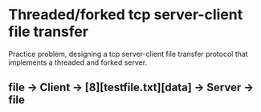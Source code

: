 # Threaded/forked tcp server-client file transfer
Practice problem, designing a tcp server-client file transfer protocol that implements a threaded and forked server.
## file -> Client -> [8][testfile.txt][data] -> Server -> file 

